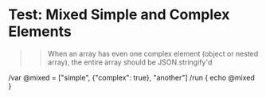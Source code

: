 # Test: Mixed Simple and Complex Elements

>> When an array has even one complex element (object or nested array),
>> the entire array should be JSON.stringify'd

/var @mixed = ["simple", {"complex": true}, "another"]
/run { echo @mixed }
